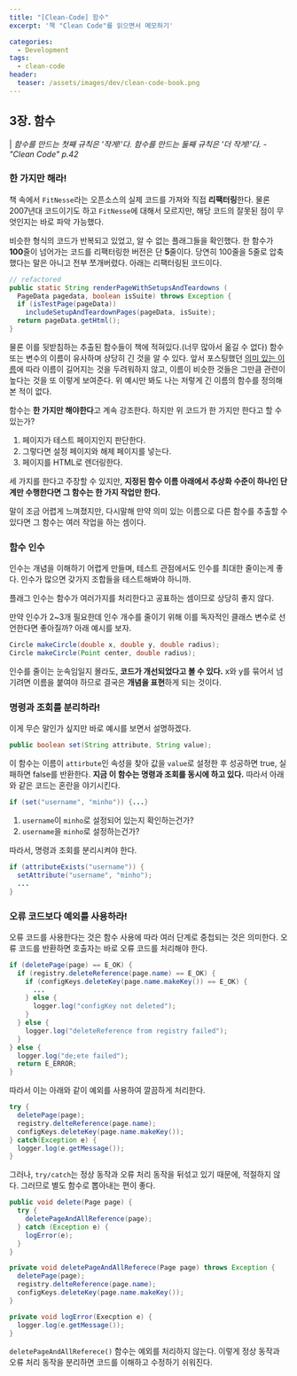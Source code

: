 ```yaml
---
title: "[Clean-Code] 함수"
excerpt: '책 "Clean Code"를 읽으면서 메모하기'

categories:
  - Development
tags:
  - clean-code
header:
  teaser: /assets/images/dev/clean-code-book.png
---
```


## 3장. 함수

| _함수를 만드는 첫째 규칙은 '작게!'다. 함수를 만드는 둘째 규칙은 '더 작게!'다. -"Clean Code" p.42_

### 한 가지만 해라!

책 속에서 `FitNesse`라는 오픈소스의 실제 코드를 가져와 직접 **리팩터링**한다. 물론 2007년대 코드이기도 하고 `FitNesse`에 대해서 모르지만, 해당 코드의 잘못된 점이 무엇인지는 바로 파악 가능했다.

비슷한 형식의 코드가 반복되고 있었고, 알 수 없는 플래그들을 확인했다. 한 함수가 **100**줄이 넘어가는 코드를 리팩터링한 버전은 단 **5**줄이다. 당연히 100줄을 5줄로 압축했다는 말은 아니고 전부 쪼개버렸다. 아래는 리팩터링된 코드이다.

```java
// refactored
public static String renderPageWithSetupsAndTeardowns (
  PageData pagedata, boolean isSuite) throws Exception {
  if (isTestPage(pageData))
    includeSetupAndTeardownPages(pageData, isSuite);
  return pageData.getHtml();
}
```

물론 이를 뒷받침하는 추출된 함수들이 책에 적혀있다.(너무 많아서 옮길 수 없다) 함수 또는 변수의 이름이 유사하며 상당히 긴 것을 알 수 있다. 앞서 포스팅했던 [의미 있는 이름](/development/6/)에 따라 이름이 길어지는 것을 두려워하지 않고, 이름이 비슷한 것들은 그만큼 관련이 높다는 것을 또 이렇게 보여준다. 위 예시만 봐도 나는 저렇게 긴 이름의 함수를 정의해본 적이 없다.

함수는 **한 가지만 해야한다**고 계속 강조한다. 하지만 위 코드가 한 가지만 한다고 할 수 있는가?

1. 페이지가 테스트 페이지인지 판단한다.
2. 그렇다면 설정 페이지와 해제 페이지를 넣는다.
3. 페이지를 HTML로 렌더링한다.

세 가지를 한다고 주장할 수 있지만, **지정된 함수 이름 아래에서 추상화 수준이 하나인 단계만 수행한다면 그 함수는 한 가지 작업만 한다.**

말이 조금 어렵게 느껴졌지만, 다시말해 만약 의미 있는 이름으로 다른 함수를 추출할 수 있다면 그 함수는 여러 작업을 하는 셈이다.

### 함수 인수

인수는 개념을 이해하기 어렵게 만들며, 테스트 관점에서도 인수를 최대한 줄이는게 좋다. 인수가 많으면 갖가지 조합들을 테스트해봐야 하니까.

플래그 인수는 함수가 여러가지를 처리한다고 공표하는 셈이므로 상당히 좋지 않다.

만약 인수가 2~3개 필요한데 인수 개수를 줄이기 위해 이를 독자적인 클래스 변수로 선언한다면 좋아질까? 아래 예시를 보자.

```java
Circle makeCircle(double x, double y, double radius);
Circle makeCircle(Point center, double radius);
```

인수를 줄이는 눈속임일지 몰라도, **코드가 개선되었다고 볼 수 있다.** x와 y를 묶어서 넘기려면 이름을 붙여야 하므로 결국은 **개념을 표현**하게 되는 것이다.

### 명령과 조회를 분리하라!

이게 무슨 말인가 싶지만 바로 예시를 보면서 설명하겠다.

```java
public boolean set(String attribute, String value);
```

이 함수는 이름이 `attirbute`인 속성을 찾아 값을 `value`로 설정한 후 성공하면 true, 실패하면 false를 반환한다. **지금 이 함수는 명령과 조회를 동시에 하고 있다.** 따라서 아래와 같은 코드는 혼란을 야기시킨다.

```java
if (set("username", "minho")) {...}
```

1. `username`이 `minho`로 설정되어 있는지 확인하는건가?
2. `username`을 `minho`로 설정하는건가?

따라서, 명령과 조회를 분리시켜야 한다.

```java
if (attributeExists("username")) {
  setAttribute("username", "minho");
  ...
}
```

### 오류 코드보다 예외를 사용하라!

오류 코드를 사용한다는 것은 함수 사용에 따라 여러 단계로 중첩되는 것은 의미한다. 오류 코드를 반환하면 호출자는 바로 오류 코드를 처리해야 한다.

```java
if (deletePage(page) == E_OK) {
  if (registry.deleteReference(page.name) == E_OK) {
    if (configKeys.deleteKey(page.name.makeKey()) == E_OK) {
      ...
    } else {
      logger.log("configKey not deleted");
    }
  } else {
    logger.log("deleteReference from registry failed");
  }
} else {
  logger.log("de;ete failed");
  return E_ERROR;
}
```

따라서 이는 아래와 같이 예외를 사용하여 깔끔하게 처리한다.

```java
try {
  deletePage(page);
  registry.delteReference(page.name);
  configKeys.deleteKey(page.name.makeKey());
} catch(Exception e) {
  logger.log(e.getMessage());
}
```

그러나, `try/catch`는 정상 동작과 오류 처리 동작을 뒤섞고 있기 때문에, 적절하지 않다. 그러므로 별도 함수로 뽑아내는 편이 좋다.

```java
public void delete(Page page) {
  try {
    deletePageAndAllReference(page);
  } catch (Exception e) {
    logError(e);
  }
}

private void deletePageAndAllReferece(Page page) throws Exception {
  deletePage(page);
  registry.delteReference(page.name);
  configKeys.deleteKey(page.name.makeKey());
}

private void logError(Execption e) {
  logger.log(e.getMessage());
}
```

`deletePageAndAllReferece()` 함수는 예외를 처리하지 않는다. 이렇게 정상 동작과 오류 처리 동작을 분리하면 코드를 이해하고 수정하기 쉬워진다.

